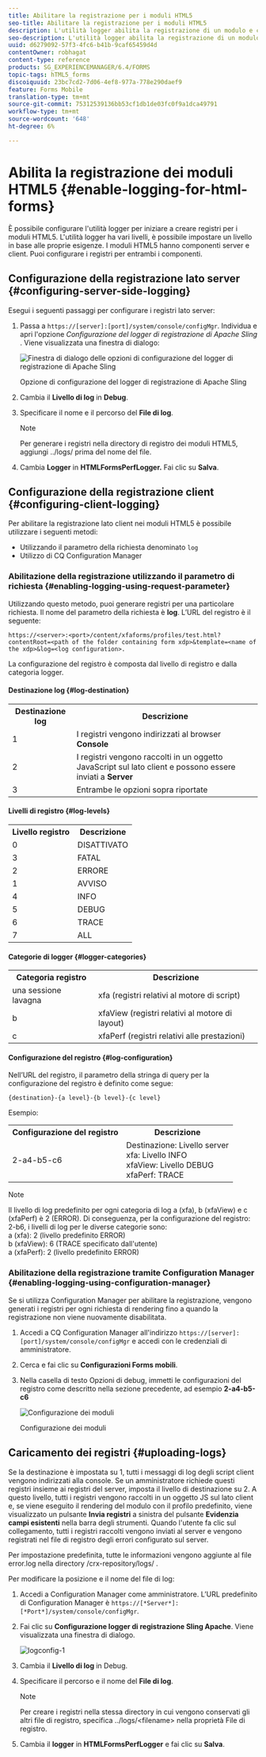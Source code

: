 ```yaml
---
title: Abilitare la registrazione per i moduli HTML5
seo-title: Abilitare la registrazione per i moduli HTML5
description: L'utilità logger abilita la registrazione di un modulo e consente di eseguire il debug dei problemi relativi al modulo.
seo-description: L'utilità logger abilita la registrazione di un modulo e consente di eseguire il debug dei problemi relativi al modulo.
uuid: d6279092-57f3-4fc6-b41b-9caf65459d4d
contentOwner: robhagat
content-type: reference
products: SG_EXPERIENCEMANAGER/6.4/FORMS
topic-tags: hTML5_forms
discoiquuid: 23bc7cd2-7d06-4ef8-977a-778e290daef9
feature: Forms Mobile
translation-type: tm+mt
source-git-commit: 75312539136bb53cf1db1de03fc0f9a1dca49791
workflow-type: tm+mt
source-wordcount: '648'
ht-degree: 6%

---
```



# Abilita la registrazione dei moduli HTML5 {#enable-logging-for-html-forms}

È possibile configurare l&#39;utilità logger per iniziare a creare registri per i moduli HTML5. L&#39;utilità logger ha vari livelli, è possibile impostare un livello in base alle proprie esigenze. I moduli HTML5 hanno componenti server e client. Puoi configurare i registri per entrambi i componenti.

## Configurazione della registrazione lato server {#configuring-server-side-logging}

Esegui i seguenti passaggi per configurare i registri lato server:

1. Passa a `https://[server]:[port]/system/console/configMgr`. Individua e apri l&#39;opzione *Configurazione del logger di registrazione di Apache Sling* . Viene visualizzata una finestra di dialogo:

   ![ Finestra di dialogo delle opzioni di configurazione del logger di registrazione di Apache Sling](assets/logconfig.png)

   Opzione di configurazione del logger di registrazione di Apache Sling

1. Cambia il **Livello di log** in **Debug**.

1. Specificare il nome e il percorso del **File di log**.

   >[!NOTE]
   >
   >Per generare i registri nella directory di registro dei moduli HTML5, aggiungi ../logs/ prima del nome del file.

1. Cambia **Logger** in **HTMLFormsPerfLogger.** Fai clic su **Salva**.

## Configurazione della registrazione client {#configuring-client-logging}

Per abilitare la registrazione lato client nei moduli HTML5 è possibile utilizzare i seguenti metodi:

* Utilizzando il parametro della richiesta denominato `log`
* Utilizzo di CQ Configuration Manager

### Abilitazione della registrazione utilizzando il parametro di richiesta {#enabling-logging-using-request-parameter}

Utilizzando questo metodo, puoi generare registri per una particolare richiesta. Il nome del parametro della richiesta è **log**. L’URL del registro è il seguente:

`https://<server>:<port>/content/xfaforms/profiles/test.html?contentRoot=<path of the folder containing form xdp>&template=<name of the xdp>&log=<log configuration>.`

La configurazione del registro è composta dal livello di registro e dalla categoria logger.

#### Destinazione log {#log-destination}

<table> 
 <tbody> 
  <tr> 
   <th><strong>Destinazione log</strong></th> 
   <th><strong>Descrizione</strong></th> 
  </tr> 
  <tr> 
   <td>1</td> 
   <td>I registri vengono indirizzati al browser <strong>Console</strong></td> 
  </tr> 
  <tr> 
   <td>2</td> 
   <td>I registri vengono raccolti in un oggetto JavaScript sul lato client e possono essere inviati a <strong>Server</strong> </td> 
  </tr> 
  <tr> 
   <td>3</td> 
   <td>Entrambe le opzioni sopra riportate<br /> </td> 
  </tr> 
 </tbody> 
</table>

#### Livelli di registro {#log-levels}

<table> 
 <tbody> 
  <tr> 
   <th>Livello registro</th> 
   <th>Descrizione</th> 
  </tr> 
  <tr> 
   <td>0</td> 
   <td>DISATTIVATO<br type="_moz" /> </td> 
  </tr> 
  <tr> 
   <td>3</td> 
   <td>FATAL<br type="_moz" /> </td> 
  </tr> 
  <tr> 
   <td>2</td> 
   <td>ERRORE<br type="_moz" /> </td> 
  </tr> 
  <tr> 
   <td>1</td> 
   <td>AVVISO<br type="_moz" /> </td> 
  </tr> 
  <tr> 
   <td>4</td> 
   <td>INFO<br type="_moz" /> </td> 
  </tr> 
  <tr> 
   <td>5</td> 
   <td>DEBUG<br type="_moz" /> </td> 
  </tr> 
  <tr> 
   <td>6</td> 
   <td>TRACE<br type="_moz" /> </td> 
  </tr> 
  <tr> 
   <td>7</td> 
   <td>ALL<br type="_moz" /> </td> 
  </tr> 
 </tbody> 
</table>

#### Categorie di logger {#logger-categories}

<table> 
 <tbody> 
  <tr> 
   <th>Categoria registro</th> 
   <th>Descrizione</th> 
  </tr> 
  <tr> 
   <td>una sessione lavagna </td> 
   <td>xfa (registri relativi al motore di script)</td> 
  </tr> 
  <tr> 
   <td>b</td> 
   <td>xfaView (registri relativi al motore di layout)<br type="_moz" /> </td> 
  </tr> 
  <tr> 
   <td>c</td> 
   <td>xfaPerf (registri relativi alle prestazioni)<br type="_moz" /> </td> 
  </tr> 
 </tbody> 
</table>

#### Configurazione del registro {#log-configuration}

Nell’URL del registro, il parametro della stringa di query per la configurazione del registro è definito come segue:

`{destination}-{a level}-{b level}-{c level}`

Esempio:

<table> 
 <tbody> 
  <tr> 
   <th>Configurazione del registro</th> 
   <th>Descrizione</th> 
  </tr> 
  <tr> 
   <td>2-a4-b5-c6<br type="_moz" /> </td> 
   <td>Destinazione: Livello server<br /> xfa: Livello INFO<br /> xfaView: Livello DEBUG<br /> xfaPerf: TRACE</td> 
  </tr> 
 </tbody> 
</table>

>[!NOTE]
>
>Il livello di log predefinito per ogni categoria di log a (xfa), b (xfaView) e c (xfaPerf) è 2 (ERROR). Di conseguenza, per la configurazione del registro: 2-b6, i livelli di log per le diverse categorie sono:\
>a (xfa): 2 (livello predefinito ERROR)\
>b (xfaView): 6 (TRACE specificato dall&#39;utente)\
>a (xfaPerf): 2 (livello predefinito ERROR)

### Abilitazione della registrazione tramite Configuration Manager {#enabling-logging-using-configuration-manager}

Se si utilizza Configuration Manager per abilitare la registrazione, vengono generati i registri per ogni richiesta di rendering fino a quando la registrazione non viene nuovamente disabilitata.

1. Accedi a CQ Configuration Manager all&#39;indirizzo `https://[server]:[port]/system/console/configMgr` e accedi con le credenziali di amministratore.
1. Cerca e fai clic su **Configurazioni Forms mobili**.
1. Nella casella di testo Opzioni di debug, immetti le configurazioni del registro come descritto nella sezione precedente, ad esempio **2-a4-b5-c6**

   ![Configurazione dei moduli](assets/forms_configuration.png)

   Configurazione dei moduli

## Caricamento dei registri {#uploading-logs}

Se la destinazione è impostata su 1, tutti i messaggi di log degli script client vengono indirizzati alla console. Se un amministratore richiede questi registri insieme ai registri del server, imposta il livello di destinazione su 2. A questo livello, tutti i registri vengono raccolti in un oggetto JS sul lato client e, se viene eseguito il rendering del modulo con il profilo predefinito, viene visualizzato un pulsante **Invia registri** a sinistra del pulsante **Evidenzia campi esistenti** nella barra degli strumenti. Quando l&#39;utente fa clic sul collegamento, tutti i registri raccolti vengono inviati al server e vengono registrati nel file di registro degli errori configurato sul server.

Per impostazione predefinita, tutte le informazioni vengono aggiunte al file error.log nella directory /crx-repository/logs/ .

Per modificare la posizione e il nome del file di log:

1. Accedi a Configuration Manager come amministratore. L’URL predefinito di Configuration Manager è `https://[*Server*]:[*Port*]/system/console/configMgr`.
1. Fai clic su **Configurazione logger di registrazione Sling Apache**. Viene visualizzata una finestra di dialogo.

   ![logconfig-1](assets/logconfig-1.png)

1. Cambia il **Livello di log** in Debug.

1. Specificare il percorso e il nome del **File di log**.

   >[!NOTE]
   >
   >Per creare i registri nella stessa directory in cui vengono conservati gli altri file di registro, specifica ../logs/&lt;filename> nella proprietà File di registro.

1. Cambia il **logger** in **HTMLFormsPerfLogger** e fai clic su **Salva**.

